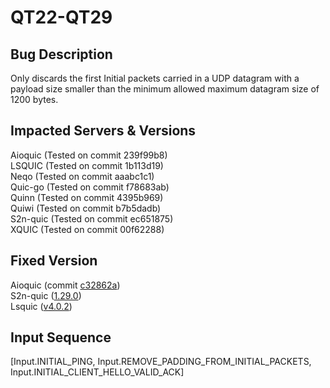 # QT22-QT29

## Bug Description
Only discards the first Initial packets carried in a UDP datagram with a payload size smaller than the minimum allowed maximum datagram size of 1200 bytes.

## Impacted Servers & Versions
Aioquic (Tested on commit 239f99b8)<br/>
LSQUIC (Tested on commit 1b113d19)<br/>
Neqo (Tested on commit aaabc1c1)<br/>
Quic-go (Tested on commit f78683ab)<br/>
Quinn (Tested on commit 4395b969)<br/>
Quiwi (Tested on commit b7b5dadb)<br/>
S2n-quic (Tested on commit ec651875)<br/>
XQUIC (Tested on commit 00f62288)<br/>

## Fixed Version
Aioquic (commit [c32862a](https://github.com/aiortc/aioquic/commit/c32862a10a2e24dfbaff07a5ba1eff5232cd84b1))<br/>
S2n-quic ([1.29.0](https://github.com/aws/s2n-quic/commit/ea3e878ec70439dea87588e31b5139a574b593ab))<br/>
Lsquic ([v4.0.2](https://github.com/litespeedtech/lsquic/releases/tag/v4.0.2))

## Input Sequence
[Input.INITIAL_PING, Input.REMOVE_PADDING_FROM_INITIAL_PACKETS, Input.INITIAL_CLIENT_HELLO_VALID_ACK]
